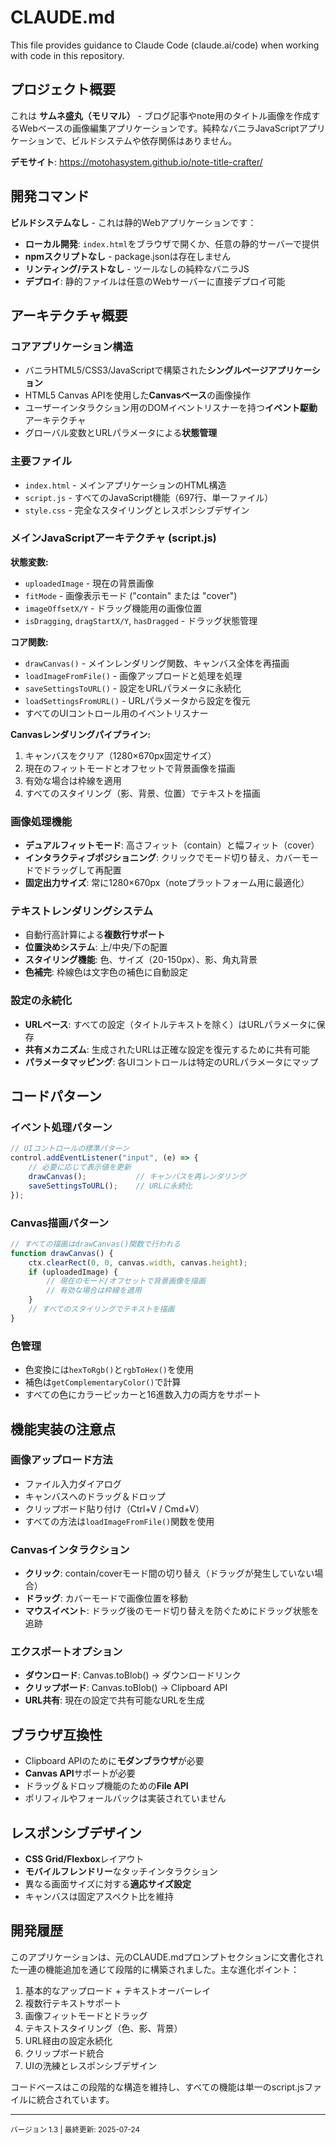 # CLAUDE.md

This file provides guidance to Claude Code (claude.ai/code) when working with code in this repository.

## プロジェクト概要

これは **サムネ盛丸（モリマル）** - ブログ記事やnote用のタイトル画像を作成するWebベースの画像編集アプリケーションです。純粋なバニラJavaScriptアプリケーションで、ビルドシステムや依存関係はありません。

**デモサイト**: https://motohasystem.github.io/note-title-crafter/

## 開発コマンド

**ビルドシステムなし** - これは静的Webアプリケーションです：
- **ローカル開発**: `index.html`をブラウザで開くか、任意の静的サーバーで提供
- **npmスクリプトなし** - package.jsonは存在しません
- **リンティング/テストなし** - ツールなしの純粋なバニラJS
- **デプロイ**: 静的ファイルは任意のWebサーバーに直接デプロイ可能

## アーキテクチャ概要

### コアアプリケーション構造
- バニラHTML5/CSS3/JavaScriptで構築された**シングルページアプリケーション**
- HTML5 Canvas APIを使用した**Canvasベース**の画像操作
- ユーザーインタラクション用のDOMイベントリスナーを持つ**イベント駆動**アーキテクチャ
- グローバル変数とURLパラメータによる**状態管理**

### 主要ファイル
- `index.html` - メインアプリケーションのHTML構造
- `script.js` - すべてのJavaScript機能（697行、単一ファイル）
- `style.css` - 完全なスタイリングとレスポンシブデザイン

### メインJavaScriptアーキテクチャ (script.js)

**状態変数:**
- `uploadedImage` - 現在の背景画像
- `fitMode` - 画像表示モード ("contain" または "cover")
- `imageOffsetX/Y` - ドラッグ機能用の画像位置
- `isDragging`, `dragStartX/Y`, `hasDragged` - ドラッグ状態管理

**コア関数:**
- `drawCanvas()` - メインレンダリング関数、キャンバス全体を再描画
- `loadImageFromFile()` - 画像アップロードと処理を処理
- `saveSettingsToURL()` - 設定をURLパラメータに永続化
- `loadSettingsFromURL()` - URLパラメータから設定を復元
- すべてのUIコントロール用のイベントリスナー

**Canvasレンダリングパイプライン:**
1. キャンバスをクリア（1280×670px固定サイズ）
2. 現在のフィットモードとオフセットで背景画像を描画
3. 有効な場合は枠線を適用
4. すべてのスタイリング（影、背景、位置）でテキストを描画

### 画像処理機能
- **デュアルフィットモード**: 高さフィット（contain）と幅フィット（cover）
- **インタラクティブポジショニング**: クリックでモード切り替え、カバーモードでドラッグして再配置
- **固定出力サイズ**: 常に1280×670px（noteプラットフォーム用に最適化）

### テキストレンダリングシステム
- 自動行高計算による**複数行サポート**
- **位置決めシステム**: 上/中央/下の配置
- **スタイリング機能**: 色、サイズ（20-150px）、影、角丸背景
- **色補完**: 枠線色は文字色の補色に自動設定

### 設定の永続化
- **URLベース**: すべての設定（タイトルテキストを除く）はURLパラメータに保存
- **共有メカニズム**: 生成されたURLは正確な設定を復元するために共有可能
- **パラメータマッピング**: 各UIコントロールは特定のURLパラメータにマップ

## コードパターン

### イベント処理パターン
```javascript
// UIコントロールの標準パターン
control.addEventListener("input", (e) => {
    // 必要に応じて表示値を更新
    drawCanvas();           // キャンバスを再レンダリング
    saveSettingsToURL();    // URLに永続化
});
```

### Canvas描画パターン
```javascript
// すべての描画はdrawCanvas()関数で行われる
function drawCanvas() {
    ctx.clearRect(0, 0, canvas.width, canvas.height);
    if (uploadedImage) {
        // 現在のモード/オフセットで背景画像を描画
        // 有効な場合は枠線を適用
    }
    // すべてのスタイリングでテキストを描画
}
```

### 色管理
- 色変換には`hexToRgb()`と`rgbToHex()`を使用
- 補色は`getComplementaryColor()`で計算
- すべての色にカラーピッカーと16進数入力の両方をサポート

## 機能実装の注意点

### 画像アップロード方法
- ファイル入力ダイアログ
- キャンバスへのドラッグ＆ドロップ
- クリップボード貼り付け（Ctrl+V / Cmd+V）
- すべての方法は`loadImageFromFile()`関数を使用

### Canvasインタラクション
- **クリック**: contain/coverモード間の切り替え（ドラッグが発生していない場合）
- **ドラッグ**: カバーモードで画像位置を移動
- **マウスイベント**: ドラッグ後のモード切り替えを防ぐためにドラッグ状態を追跡

### エクスポートオプション
- **ダウンロード**: Canvas.toBlob() → ダウンロードリンク
- **クリップボード**: Canvas.toBlob() → Clipboard API
- **URL共有**: 現在の設定で共有可能なURLを生成

## ブラウザ互換性
- Clipboard APIのために**モダンブラウザ**が必要
- **Canvas API**サポートが必要
- ドラッグ＆ドロップ機能のための**File API**
- ポリフィルやフォールバックは実装されていません

## レスポンシブデザイン
- **CSS Grid/Flexbox**レイアウト
- **モバイルフレンドリー**なタッチインタラクション
- 異なる画面サイズに対する**適応サイズ設定**
- キャンバスは固定アスペクト比を維持

## 開発履歴

このアプリケーションは、元のCLAUDE.mdプロンプトセクションに文書化された一連の機能追加を通じて段階的に構築されました。主な進化ポイント：
1. 基本的なアップロード + テキストオーバーレイ
2. 複数行テキストサポート
3. 画像フィットモードとドラッグ
4. テキストスタイリング（色、影、背景）
5. URL経由の設定永続化
6. クリップボード統合
7. UIの洗練とレスポンシブデザイン

コードベースはこの段階的な構造を維持し、すべての機能は単一のscript.jsファイルに統合されています。

---

<small>バージョン 1.3 | 最終更新: 2025-07-24</small>